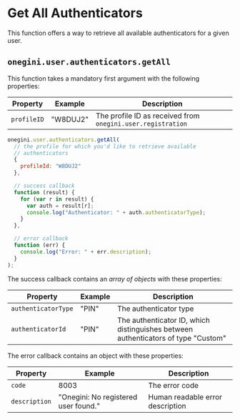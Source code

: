 # Get All Authenticators

This function offers a way to retrieve all available authenticators for a given user.

## `onegini.user.authenticators.getAll`

This function takes a mandatory first argument with the following properties:

| Property | Example | Description |
| --- | --- | --- |
| `profileID` | "W8DUJ2" | The profile ID as received from `onegini.user.registration`

```js
onegini.user.authenticators.getAll(
  // the profile for which you'd like to retrieve available
  // authenticators
  {
    profileId: "W8DUJ2"
  },

  // success callback
  function (result) {
    for (var r in result) {
      var auth = result[r];
      console.log("Authenticator: " + auth.authenticatorType);
    }
  },

  // error callback
  function (err) {
    console.log("Error: " + err.description);
  }
);
```

The success callback contains an _array of objects_ with these properties:

| Property | Example | Description |
| --- | --- | --- |
| `authenticatorType` | "PIN" | The authenticator type
| `authenticatorId` | "PIN" | The authenticator ID, which distinguishes between authenticators of type "Custom"

The error callback contains an object with these properties:

| Property | Example | Description |
| --- | --- | --- |
| `code` | 8003 | The error code
| `description` | "Onegini: No registered user found." | Human readable error description
